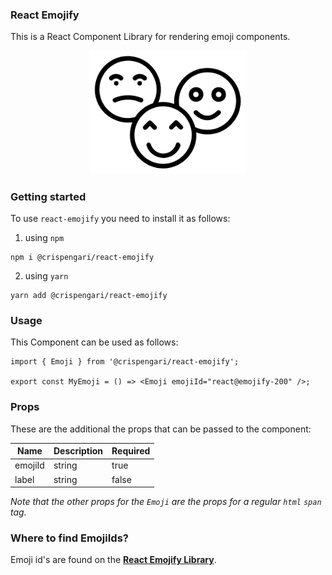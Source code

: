 ### React Emojify

This is a React Component Library for rendering emoji components.

<p align="center">
<img src="/fav-ico.png" width="50%" alt="react-emojify" />
</p>

### Getting started

To use `react-emojify` you need to install it as follows:

1. using `npm`

```shell
npm i @crispengari/react-emojify
```

2. using `yarn`

```shell
yarn add @crispengari/react-emojify
```

### Usage

This Component can be used as follows:

```tsx
import { Emoji } from '@crispengari/react-emojify';

export const MyEmoji = () => <Emoji emojiId="react@emojify-200" />;
```

### Props

These are the additional the props that can be passed to the component:

<table><thead ><tr><th><span>Name</span></th><th><span>Description</span></th><th><span>Required</span></th></tr></thead><tbody >
<tr>
<td>emojiId</td><td>string</td><td>true</td>
</tr>
<tr>
<td>label</td><td>string</td><td>false</td>

</tr>

</tbody></table>

_Note that the other props for the `Emoji` are the props for a regular `html` `span` tag._

### Where to find EmojiIds?

Emoji id's are found on the [**React Emojify Library**](https://react-emojis-list.vercel.app/).
